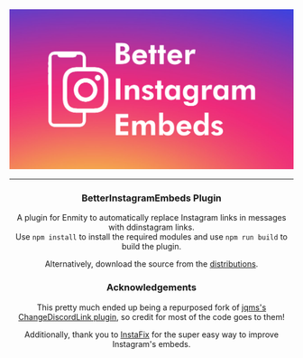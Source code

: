<div align='center'>
   <img src='https://github.com/GooglyBlox/BetterInstagramEmbeds/blob/main/newbanner.png?raw=true' />
</div>

---

<div align='center'>
   <h3>BetterInstagramEmbeds Plugin</h3>

   A plugin for Enmity to automatically replace Instagram links in messages with ddinstagram links.<br />
   Use `npm install` to install the required modules and use `npm run build` to build the plugin.

   Alternatively, download the source from the <a href="https://github.com/GooglyBlox/BetterInstagramEmbeds/blob/main/dist/BetterInstagramEmbeds.js">distributions</a>.

</div>

<div align='center'> 
   <h3>Acknowledgements</h3>
   This pretty much ended up being a repurposed fork of <a href="https://github.com/jqms/enmity-plugins/tree/main/ChangeDiscordLink">jqms's ChangeDiscordLink plugin</a>, so credit for most of the code goes to them!

   Additionally, thank you to <a href="https://www.ddinstagram.com/">InstaFix</a> for the super easy way to improve Instagram's embeds.
</div>

